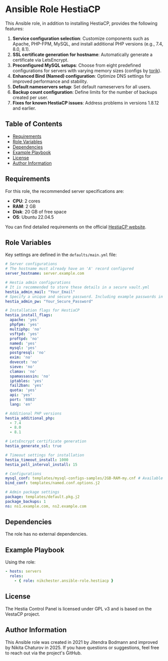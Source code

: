 # Ansible Role HestiaCP

This Ansible role, in addition to installing HestiaCP, provides the following features:

1. **Service configuration selection**: Customize components such as Apache, PHP-FPM, MySQL, and install additional PHP versions (e.g., 7.4, 8.0, 8.1).
2. **SSL certificate generation for hostname**: Automatically generate a certificate via LetsEncrypt.
3. **Preconfigured MySQL setups**: Choose from eight predefined configurations for servers with varying memory sizes (configs by <a href="https://github.com/t0rik/mysql-configs-samples/tree/master">torik</a>).
4. **Enhanced Bind (Named) configuration**: Optimize DNS settings for improved performance and stability.
5. **Default nameservers setup**: Set default nameservers for all users.
6. **Backup count configuration**: Define limits for the number of backups created per user.
7. **Fixes for known HestiaCP issues**: Address problems in versions 1.8.12 and earlier.

## Table of Contents

- [Requirements](#requirements)
- [Role Variables](#role-variables)
- [Dependencies](#dependencies)
- [Example Playbook](#example-playbook)
- [License](#license)
- [Author Information](#author-information)

## Requirements

For this role, the recommended server specifications are:

- **CPU**: 2 cores
- **RAM**: 2 GB
- **Disk**: 20 GB of free space
- **OS**: Ubuntu 22.04.5

You can find detailed requirements on the official [HestiaCP website](https://www.hestiacp.com).

## Role Variables

Key settings are defined in the `defaults/main.yml` file:

```yaml
# Server configurations
# The hostname must already have an 'A' record configured
server_hostname: server.example.com

# Hestia admin configurations
# It is recommended to store these details in a secure vault.yml
hestia_admin_mail: "Your_Email"
# Specify a unique and secure password. Including example passwords in documentation is not recommended.
hestia_admin_pw: "Your_Secure_Password"

# Installation flags for HestiaCP
hestia_install_flags:
  apache: 'yes'
  phpfpm: 'yes'
  multiphp: 'no'
  vsftpd: 'yes'
  proftpd: 'no'
  named: 'yes'
  mysql: 'yes'
  postgresql: 'no'
  exim: 'no'
  dovecot: 'no'
  sieve: 'no'
  clamav: 'no'
  spamassassin: 'no'
  iptables: 'yes'
  fail2ban: 'yes'
  quota: 'yes'
  api: 'yes'
  port: '8083'
  lang: 'en'

# Additional PHP versions
hestia_additional_php:
  - 7.4
  - 8.0
  - 8.1

# LetsEncrypt certificate generation
hestia_generate_ssl: true

# Timeout settings for installation
hestia_timeout_install: 1000
hestia_poll_interval_install: 15

# Configurations
mysql_conf: templates/mysql-configs-samples/2GB-RAM-my.cnf # Available configurations for: 1, 2, 4, 8, 16, 32, 64, 128 GB
bind_conf: templates/named.conf.options.j2

# Admin package settings
package: templates/default.pkg.j2
package_backups: 1
ns: ns1.example.com, ns2.example.com
```

## Dependencies

The role has no external dependencies.

## Example Playbook

Using the role:

```yaml
- hosts: servers
  roles:
    - { role: nikchester.ansible-role.hestiacp }
```

## License

The Hestia Control Panel is licensed under GPL v3 and is based on the VestaCP project.

## Author Information

This Ansible role was created in 2021 by Jitendra Bodmann and improved by Nikita Chaturov in 2025. If you have questions or suggestions, feel free to reach out via the project's GitHub.
